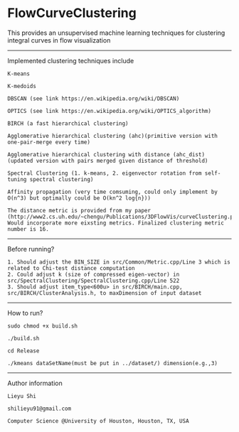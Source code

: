 # FlowCurveClustering
This provides an unsupervised machine learning techniques for clustering integral curves in flow visualization

------------------------------------------------
Implemented clustering techniques include

	K-means

	K-medoids

	DBSCAN (see link https://en.wikipedia.org/wiki/DBSCAN)

	OPTICS (see link https://en.wikipedia.org/wiki/OPTICS_algorithm)

	BIRCH (a fast hierarchical clustering)

	Agglomerative hierarchical clustering (ahc)(primitive version with one-pair-merge every time)

	Agglomerative hierarchical clustering with distance (ahc_dist) (updated version with pairs merged given distance of threshold)

	Spectral Clustering (1. k-means, 2. eigenvector rotation from self-tuning spectral clustering)

	Affinity propagation (very time comsuming, could only implement by O(n^3) but optimally could be O(kn^2 log{n}))

	The distance metric is provided from my paper (http://www2.cs.uh.edu/~chengu/Publications/3DFlowVis/curveClustering.pdf). Would incorporate more eixsting metrics. Finalized clustering metric number is 16.

-------------------------------------------------
Before running?

	1. Should adjust the BIN_SIZE in src/Common/Metric.cpp/Line 3 which is related to Chi-test distance computation
	2. Could adjust k (size of compressed eigen-vector) in src/SpectralClustering/SpectralClustering.cpp/Line 522
	3. Should adjust item_type<600u> in src/BIRCH/main.cpp, src/BIRCH/ClusterAnalysis.h, to maxDimension of input dataset

-------------------------------------------------
How to run?

	sudo chmod +x build.sh

	./build.sh

	cd Release

	./kmeans dataSetName(must be put in ../dataset/) dimension(e.g.,3)

------------------------------------------------
Author information

	Lieyu Shi

	shilieyu91@gmail.com
	
	Computer Science @University of Houston, Houston, TX, USA
